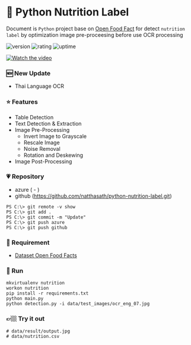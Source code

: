 
# 🎉 Python Nutrition Label

Document is `Python` project base on [Open Food Fact](https://github.com/openfoodfacts) for detect `nutrition label` by optimization image pre-proceesing before use OCR processing

![version](https://img.shields.io/badge/version-1.0-blue)
![rating](https://img.shields.io/badge/rating-★★★★★-yellow)
![uptime](https://img.shields.io/badge/uptime-100%25-brightgreen)

[![Watch the video](https://cdn.siasat.com/wp-content/uploads/2022/03/Youtube.jpg)](https://www.loom.com/share/4c4eae267b4a4f3bb08a2ae244a0ee65)

### 🆕 New Update

- Thai Language OCR

### ⭐ Features

- Table Detection
- Text Detection & Extraction
- Image Pre-Processing
  - Invert Image to Grayscale
  - Rescale Image
  - Noise Removal
  - Rotation and Deskewing
- Image Post-Processing

### 💗 Repository

- azure ( - )
- github (https://github.com/natthasath/python-nutrition-label.git)

```
PS C:\> git remote -v show
PS C:\> git add .
PS C:\> git commit -m "Update"
PS C:\> git push azure
PS C:\> git push github
```

### 💎 Requirement

- [Dataset Open Food Facts](https://world.openfoodfacts.org)

### 🥈 Run

```
mkvirtualenv nutrition
workon nutrition
pip install -r requirements.txt
python main.py
python detection.py -i data/test_images/ocr_eng_07.jpg
```

### 👉🏼 Try it out

```
# data/result/output.jpg
# data/nutrition.csv
```